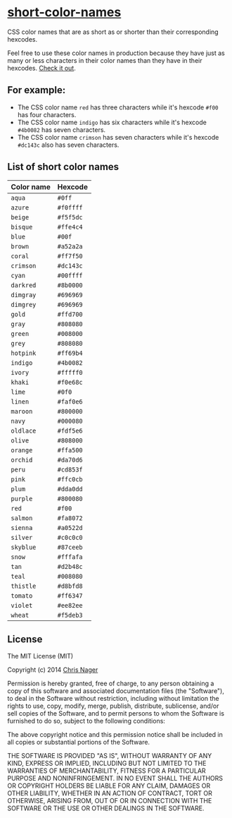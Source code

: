 # [short-color-names](//chrisnager.github.io/short-color-names)

CSS color names that are as short as or shorter than their corresponding hexcodes.

Feel free to use these color names in production because they have just as many or less characters in their color names than they have in their hexcodes. [Check it out](//chrisnager.github.io/short-color-names).



## For example:

- The CSS color name `red` has three characters while it's hexcode `#f00` has four characters.
- The CSS color name `indigo` has six characters while it's hexcode `#4b0082` has seven characters.
- The CSS color name `crimson` has seven characters while it's hexcode `#dc143c` also has seven characters.



## List of short color names

Color name | Hexcode
---------- | ----------
`aqua`     | `#0ff`
`azure`    | `#f0ffff`
`beige`    | `#f5f5dc`
`bisque`   | `#ffe4c4`
`blue`     | `#00f`
`brown`    | `#a52a2a`
`coral`    | `#ff7f50`
`crimson`  | `#dc143c`
`cyan`     | `#00ffff`
`darkred`  | `#8b0000`
`dimgray`  | `#696969`
`dimgrey`  | `#696969`
`gold`     | `#ffd700`
`gray`     | `#808080`
`green`    | `#008000`
`grey`     | `#808080`
`hotpink`  | `#ff69b4`
`indigo`   | `#4b0082`
`ivory`    | `#fffff0`
`khaki`    | `#f0e68c`
`lime`     | `#0f0`
`linen`    | `#faf0e6`
`maroon`   | `#800000`
`navy`     | `#000080`
`oldlace`  | `#fdf5e6`
`olive`    | `#808000`
`orange`   | `#ffa500`
`orchid`   | `#da70d6`
`peru`     | `#cd853f`
`pink`     | `#ffc0cb`
`plum`     | `#dda0dd`
`purple`   | `#800080`
`red`      | `#f00`
`salmon`   | `#fa8072`
`sienna`   | `#a0522d`
`silver`   | `#c0c0c0`
`skyblue`  | `#87ceeb`
`snow`     | `#fffafa`
`tan`      | `#d2b48c`
`teal`     | `#008080`
`thistle`  | `#d8bfd8`
`tomato`   | `#ff6347`
`violet`   | `#ee82ee`
`wheat`    | `#f5deb3`



## License

The MIT License (MIT)

Copyright (c) 2014 [Chris Nager](//twitter.com/chrisnager)

Permission is hereby granted, free of charge, to any person obtaining a copy
of this software and associated documentation files (the "Software"), to deal
in the Software without restriction, including without limitation the rights
to use, copy, modify, merge, publish, distribute, sublicense, and/or sell
copies of the Software, and to permit persons to whom the Software is
furnished to do so, subject to the following conditions:

The above copyright notice and this permission notice shall be included in all
copies or substantial portions of the Software.

THE SOFTWARE IS PROVIDED "AS IS", WITHOUT WARRANTY OF ANY KIND, EXPRESS OR
IMPLIED, INCLUDING BUT NOT LIMITED TO THE WARRANTIES OF MERCHANTABILITY,
FITNESS FOR A PARTICULAR PURPOSE AND NONINFRINGEMENT. IN NO EVENT SHALL THE
AUTHORS OR COPYRIGHT HOLDERS BE LIABLE FOR ANY CLAIM, DAMAGES OR OTHER
LIABILITY, WHETHER IN AN ACTION OF CONTRACT, TORT OR OTHERWISE, ARISING FROM,
OUT OF OR IN CONNECTION WITH THE SOFTWARE OR THE USE OR OTHER DEALINGS IN THE
SOFTWARE.

